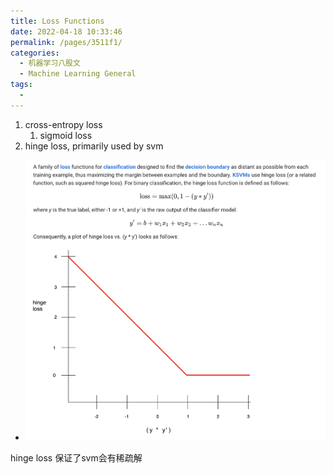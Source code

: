 ```yaml
---
title: Loss Functions
date: 2022-04-18 10:33:46
permalink: /pages/3511f1/
categories:
  - 机器学习八股文
  - Machine Learning General
tags:
  - 
---
```

1. cross-entropy loss
	1. sigmoid loss
2. hinge loss, primarily used by svm
- ![](https://raw.githubusercontent.com/emmableu/image/master/202209292346756.png)

hinge loss 保证了svm会有稀疏解